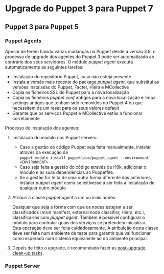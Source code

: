 # **Upgrade do Puppet 3 para Puppet 7**

## **Puppet 3 para Puppet 5**

### **Puppet Agents**

Apesar de terem havido várias mudanças no Puppet desde a versão 3.8, o processo de upgrade dos agentes do Puppet 3 pode ser automatizado ao contrário dos seus servidores.  O módulo _puppet agent_ executa automaticamente as seguintes tarefas:

* Instalação do repositório Puppet, caso não esteja presente
* Instala a versão mais recente do package _puppet agent_, que substitui as versões instaladas do Puppet, Facter, Hiera e MCollective
* Copia os ficheiros SSL do Puppet para a nova localização
* Copia os ficheiros _puppet.conf_ antigos para a nova localização e limpa settings antigos que tenham sido removidos no Puppet 4 ou que necessitem de um reset para os seus valores default
* Garante que os serviços Puppet e MCollective estão a funcionar corretamente

Processo de instalação dos agentes:

1. Instalação do módulo nos Puppet servers:

   * Caso a gestão do código Puppet seja feita manualmente, instalar através da execução de  
   `puppet module install puppetlabs/puppet_agent --environment <ENVIRONMENT>`
   * Caso seja feita a gestão do código através de r10k, adicionar o módulo e as suas dependências ao Puppetfile.
   * Se a gestão for feita de uma outra forma diferente das anteriores, instalar _puppet agent_ como se estivesse a ser feita a instalação de qualquer outro módulo

2. Atribuir a classe _puppet agent_ a um ou mais nodes:

    Qualquer que seja a forma com que os nodes estejam a ser classificados (main manifest, external node classifier, Hiera, etc.), classificà-los com _puppet agent_.  Também é possível configurar o módulo para controlar quais dos serviços se pretendem inicializar.  
    Esta operação deve ser feita cuidadosamente. A atribuição desta classe deve ser feita num ambiente de teste para garantir que vai funcionar como esperado num sistema equivalente ao do ambiente principal.

3. Depois de feito o upgrade, é recomendado fazer as [post-upgrade clean-up tasks](https://puppet.com/docs/puppet/5.5/upgrade_major_post.html).

### **Puppet Server**

